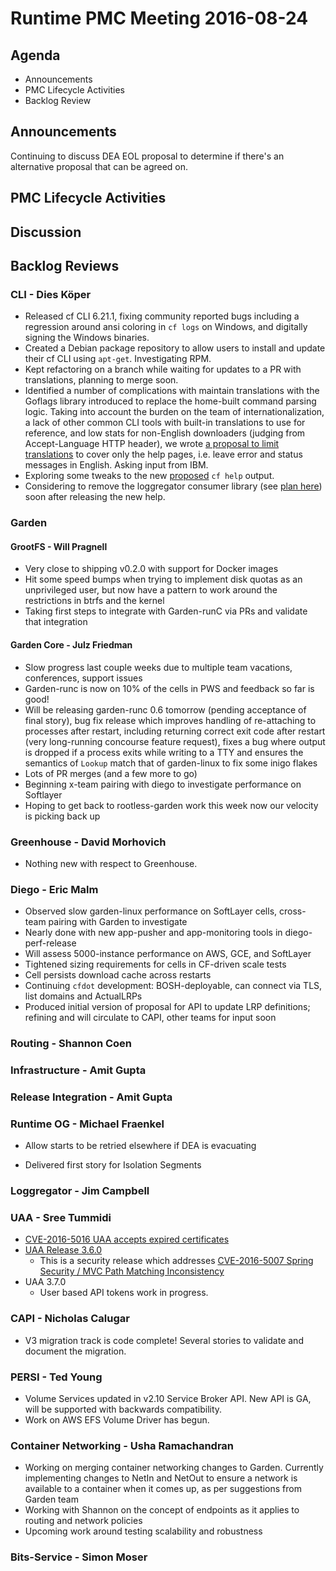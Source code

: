 # Runtime PMC Meeting 2016-08-24

## Agenda
* Announcements
* PMC Lifecycle Activities
* Backlog Review

## Announcements
Continuing to discuss DEA EOL proposal to determine if there's an alternative proposal that can be agreed on.

## PMC Lifecycle Activities


## Discussion


## Backlog Reviews

### CLI - Dies Köper
- Released cf CLI 6.21.1, fixing community reported bugs including a regression around ansi coloring in `cf logs` on Windows, and digitally signing the Windows binaries.
- Created a Debian package repository to allow users to install and update their cf CLI using `apt-get`. Investigating RPM.
- Kept refactoring on a branch while waiting for updates to a PR with translations, planning to merge soon.
- Identified a number of complications with maintain translations with the Goflags library introduced to replace the home-built command parsing logic. Taking into account the burden on the team of internationalization, a lack of other common CLI tools with built-in translations to use for reference, and low stats for non-English downloaders (judging from Accept-Language HTTP header), we wrote [a proposal to limit translations](https://docs.google.com/document/d/1dMDPgDt-9YVScTRLUC_AnOmnFkV8zoAjqujsrsVKlOc/edit?ts=57b5f340#) to cover only the help pages, i.e. leave error and status messages in English. Asking input from IBM.
- Exploring some tweaks to the new [proposed](https://docs.google.com/spreadsheets/d/1YasoPyhuajxcecV0QuFAtvnscR0ZZ1_vterDVXY8qDM/edit?usp=sharing) `cf help` output.
- Considering to remove the loggregator consumer library (see [plan here](https://lists.cloudfoundry.org/archives/list/cf-dev@lists.cloudfoundry.org/message/JISQUXZVSRQELIFWAJ7GIY2YSUWQLXE7/)) soon after releasing the new help.

### Garden

#### GrootFS - Will Pragnell

- Very close to shipping v0.2.0 with support for Docker images
- Hit some speed bumps when trying to implement disk quotas as an unprivileged user, but now have a pattern to work around the restrictions in btrfs and the kernel
- Taking first steps to integrate with Garden-runC via PRs and validate that integration

#### Garden Core - Julz Friedman

- Slow progress last couple weeks due to multiple team vacations, conferences, support issues
- Garden-runc is now on 10% of the cells in PWS and feedback so far is good!
- Will be releasing garden-runc 0.6 tomorrow (pending acceptance of final story), bug fix release which improves handling of re-attaching to processes after restart, including returning correct exit code after restart (very long-running concourse feature request), fixes a bug where output is dropped if a process exits while writing to a TTY and ensures the semantics of `Lookup` match that of garden-linux to fix some inigo flakes
- Lots of PR merges (and a few more to go)
- Beginning x-team pairing with diego to investigate performance on Softlayer
- Hoping to get back to rootless-garden work this week now our velocity is picking back up

### Greenhouse - David Morhovich

- Nothing new with respect to Greenhouse.

### Diego - Eric Malm

- Observed slow garden-linux performance on SoftLayer cells, cross-team pairing with Garden to investigate
- Nearly done with new app-pusher and app-monitoring tools in diego-perf-release
- Will assess 5000-instance performance on AWS, GCE, and SoftLayer
- Tightened sizing requirements for cells in CF-driven scale tests
- Cell persists download cache across restarts
- Continuing `cfdot` development: BOSH-deployable, can connect via TLS, list domains and ActualLRPs
- Produced initial version of proposal for API to update LRP definitions; refining and will circulate to CAPI, other teams for input soon


### Routing - Shannon Coen

### Infrastructure - Amit Gupta

### Release Integration - Amit Gupta

### Runtime OG - Michael Fraenkel
- Allow starts to be retried elsewhere if DEA is evacuating

- Delivered first story for Isolation Segments 

### Loggregator - Jim Campbell

### UAA - Sree Tummidi

- [CVE-2016-5016 UAA accepts expired certificates](https://pivotal.io/security/cve-2016-5016)
- [UAA Release 3.6.0](https://github.com/cloudfoundry/uaa/releases/tag/3.6.0)
  - This is a security release which addresses [CVE-2016-5007 Spring Security / MVC Path Matching Inconsistency](http://pivotal.io/security/cve-2016-5007)
- UAA 3.7.0
  - User based API tokens work in progress. 


### CAPI - Nicholas Calugar
- V3 migration track is code complete! Several stories to validate and document the migration.

### PERSI - Ted Young
- Volume Services updated in v2.10 Service Broker API. New API is GA, will be supported with backwards compatibility.
- Work on AWS EFS Volume Driver has begun.

### Container Networking - Usha Ramachandran
- Working on merging container networking changes to Garden. Currently implementing changes to NetIn and NetOut to ensure a network is available to a container when it comes up, as per suggestions from Garden team
- Working with Shannon on the concept of endpoints as it applies to routing and network policies
- Upcoming work around testing scalability and robustness

### Bits-Service - Simon Moser
